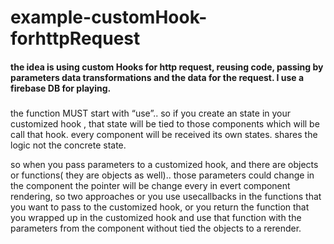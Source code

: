 # example-customHook-forhttpRequest

#### the idea is using custom Hooks for http request, reusing code, passing by parameters data transformations and the data for the request. I use a firebase DB for playing.

##### 
the function MUST start with “use”.. 
so if you create an state in your customized hook , that state will be tied to those components which will be call that hook. 
every component will be received its own states. shares the logic not the concrete state. 

so when you pass parameters to a customized hook, and there are objects or functions( they are objects as well).. 
those parameters could change in the component the pointer will be change every in evert component rendering, 
so two approaches or you use usecallbacks in the functions that you want to pass to the customized hook, 
or you return the function that you wrapped up in the customized hook and use that function with the parameters from the component without 
tied the objects to a rerender. 

